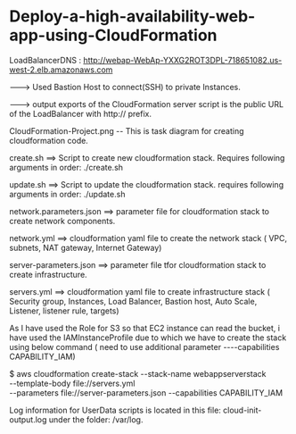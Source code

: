 # Deploy-a-high-availability-web-app-using-CloudFormation


LoadBalancerDNS : http://webap-WebAp-YXXG2ROT3DPL-718651082.us-west-2.elb.amazonaws.com

---> Used Bastion Host to connect(SSH) to private Instances.

---> output exports of the CloudFormation server script is the  public URL of the LoadBalancer with http:// prefix.


CloudFormation-Project.png 
    -- This is task diagram for creating cloudformation code.

create.sh ==> Script to create new cloudformation stack. Requires following arguments in order:
./create.sh <stack name> <YAML template file name> <JSON Parameter file name>
  
 update.sh ==> Script to update the cloudformation stack. requires following arguments in order:
 ./update.sh <stack name> <YAML template file name> <JSON Parameter file name>


 network.parameters.json ==> parameter file for cloudformation  stack to create network components.
 
 network.yml  ==>  cloudformation yaml file to create the network stack ( VPC, subnets, NAT gateway, Internet Gateway)
 
 server-parameters.json ==> parameter file tfor cloudformation stack to create infrastructure.
 
 servers.yml ==> cloudformation yaml file to create infrastructure stack ( Security group, Instances, Load Balancer, Bastion host, Auto Scale, Listener, listener rule, targets)
 
 As I have used the Role for S3 so that EC2 instance can read the bucket, i have used the IAMInstanceProfile due to which we have to create the stack using below command ( need to use additional parameter ----capabilities CAPABILITY_IAM)
 
 
 $ aws cloudformation create-stack --stack-name webappserverstack \
    --template-body file://servers.yml \
    --parameters file://server-parameters.json --capabilities CAPABILITY_IAM

Log information for UserData scripts is located in this file: cloud-init-output.log under the folder: /var/log.



